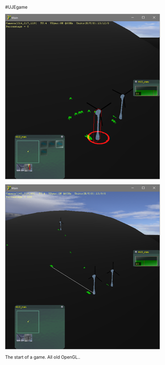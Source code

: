 #UJEgame


![UJEgame screenshot](UJEgame0.png)


![UJEgame screenshot](UJEgame1.png)


The start of a game.  All old OpenGL..